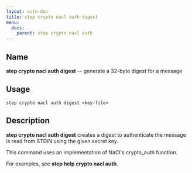 ```yaml
---
layout: auto-doc
title: step crypto nacl auth digest
menu:
  docs:
    parent: step crypto nacl auth
---
```


## Name
**step crypto nacl auth digest** -- generate a 32-byte digest for a message

## Usage

```raw
step crypto nacl auth digest <key-file>
```

## Description

**step crypto nacl auth digest** creates a digest to authenticate the message
is read from STDIN using the given secret key.

This command uses an implementation of NaCl's crypto_auth function.

For examples, see **step help crypto nacl auth**.
